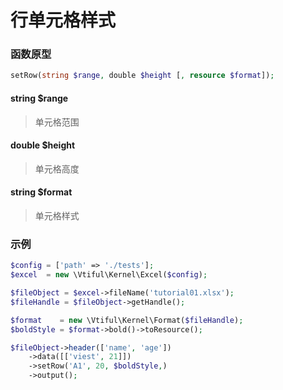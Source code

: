 # 行单元格样式

### **函数原型**

```php
setRow(string $range, double $height [, resource $format]);
```

#### **string $range**

> 单元格范围

#### **double $height**

> 单元格高度

#### **string $format**

> 单元格样式

### 示例

```php
$config = ['path' => './tests'];
$excel  = new \Vtiful\Kernel\Excel($config);

$fileObject = $excel->fileName('tutorial01.xlsx');
$fileHandle = $fileObject->getHandle();

$format    = new \Vtiful\Kernel\Format($fileHandle);
$boldStyle = $format->bold()->toResource();

$fileObject->header(['name', 'age'])
    ->data([['viest', 21]])
    ->setRow('A1', 20, $boldStyle,)
    ->output();
```

